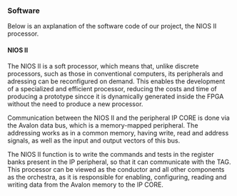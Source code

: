 ### Software

Below is an axplanation of the software code of our project, the NIOS II processor.

#### NIOS II

The NIOS II is a soft processor, which means that, unlike discrete processors, such as those in conventional computers, its peripherals and adressing can be reconfigured on demand. This enables the development of a specialized and efficient processor, reducing the costs and time of producing a prototype sincce it is dynamically generated inside the FPGA without the need to produce a new processor.

Communication between the NIOS II and the peripheral IP CORE is done via the Avalon data bus, which is a memory-mapped peripheral. The addressing works as in a common memory, having write, read and address signals, as well as the input and output vectors of this bus.

The NIOS II function is to write the commands and tests in the register banks present in the IP peripheral, so that it can communicate with the TAG. This processor can be viewed as the conductor and all other components as the orchestra, as it is responsible for enabling, configuring, reading and writing data from the Avalon memory to the IP CORE.
